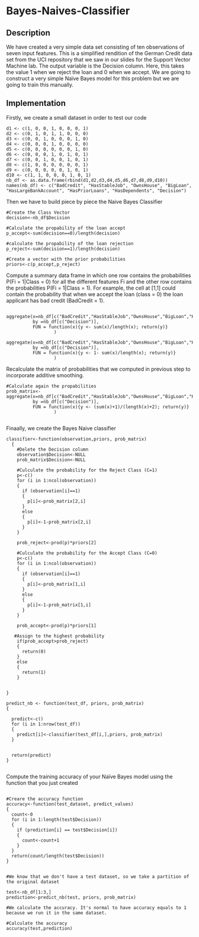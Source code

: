 # Bayes-Naives-Classifier
## Description
We have created a very simple data set consisting of ten observations of seven input features. This is a simplified rendition of the German Credit data set from the UCI repository that we saw in our slides for the Support Vector Machine lab. The output variable is the Decision column. Here, this takes the value 1 when we reject the loan and 0 when we accept. We are going to construct a very simple Naïve Bayes model for this problem but we are going to train this manually.

## Implementation

Firstly, we create a small dataset in order to test our code

```
d1 <- c(1, 0, 0, 1, 0, 0, 0, 1)
d2 <- c(0, 1, 0, 1, 1, 0, 0, 0)
d3 <- c(0, 0, 1, 0, 0, 0, 1, 0)
d4 <- c(0, 0, 0, 1, 0, 0, 0, 0)
d5 <- c(0, 0, 0, 0, 0, 0, 1, 0)
d6 <- c(0, 0, 0, 1, 0, 1, 0, 1)
d7 <- c(0, 0, 1, 0, 0, 1, 0, 1)
d8 <- c(1, 0, 0, 0, 0, 0, 0, 1)
d9 <- c(0, 0, 0, 0, 0, 1, 0, 1)
d10 <- c(1, 1, 0, 0, 0, 1, 0, 1)
nb_df <- as.data.frame(rbind(d1,d2,d3,d4,d5,d6,d7,d8,d9,d10))
names(nb_df) <- c("BadCredit", "HasStableJob", "OwnsHouse", "BigLoan",
"HasLargeBankAccount", "HasPriorLoans", "HasDependents", "Decision")
```
Then we have to build piece by piece the Naive Bayes Classifier

```
#Create the Class Vector
decision<-nb_df$Decision

#Calculate the propability of the loan accept
p_accept<-sum(decision==0)/length(decision)

#calculate the propability of the loan rejection
p_reject<-sum(decision==1)/length(decision)

#Create a vector with the prior probabilities
priors<-c(p_accept,p_reject)

```
Compute a summary data frame in which one row contains the probabilities P(Fi = 1|Class = 0) for all the different features Fi and the
other row contains the probabilities P(Fi = 1|Class = 1). For example, the cell at [1,1] could contain the probability that when we accept the loan (class = 0) the loan applicant has bad credit (BadCredit = 1).

```

aggregate(x=nb_df[c("BadCredit","HasStableJob","OwnsHouse","BigLoan","HasLargeBankAccount","HasPriorLoans","HasDependents")],
          by =nb_df[c("Decision")],
          FUN = function(x){y <- sum(x)/length(x); return(y)}
                  )
                  
aggregate(x=nb_df[c("BadCredit","HasStableJob","OwnsHouse","BigLoan","HasLargeBankAccount","HasPriorLoans","HasDependents")],
          by =nb_df[c("Decision")],
          FUN = function(x){y <- 1- sum(x)/length(x); return(y)}
                  )

```

Recalculate the matrix of probabilities that we computed in previous step to incorporate additive smoothing.

```
#Calculate again the propabilities
prob_matrix<-aggregate(x=nb_df[c("BadCredit","HasStableJob","OwnsHouse","BigLoan","HasLargeBankAccount","HasPriorLoans","HasDependents")],
          by =nb_df[c("Decision")],
          FUN = function(x){y <- (sum(x)+1)/(length(x)+2); return(y)}
                  )


```

Finaally, we create the Bayes Naive classifier

```
classifier<-function(observation,priors, prob_matrix)
  {
    #Delete the Decision column
    observation$Decision<-NULL
    prob_matrix$Decision<-NULL
    
    #Culculate the probability for the Reject Class (C=1)
    p<-c()
    for (i in 1:ncol(observation))
    {
      if (observation[i]==1)
      {
        p[i]<-prob_matrix[2,i]
      }
      else
      {
        p[i]<-1-prob_matrix[2,i]
      }
    } 
    
    prob_reject<-prod(p)*priors[2]
    
    #Culculate the probability for the Accept Class (C=0)
    p<-c()
    for (i in 1:ncol(observation))
    {
      if (observation[i]==1)
      {
        p[i]<-prob_matrix[1,i]
      }
      else
      {
        p[i]<-1-prob_matrix[1,i]
      }
    } 
    
    prob_accept<-prod(p)*priors[1]
   
   #Assign to the highest probability 
    if(prob_accept>prob_reject)
    {
      return(0) 
    }
    else
    {
      return(1)
    }
    
    
}

predict_nb <- function(test_df, priors, prob_matrix) 
{

  predict<-c()
  for (i in 1:nrow(test_df))
  {
    predict[i]<-classifier(test_df[i,],priors, prob_matrix)
  }


  return(predict)
}


```

Compute the training accuracy of your Naïve Bayes model using the function that you just created

```

#Creare the accuracy function
accuracy<-function(test_dataset, predict_values)
{
  count<-0
  for (i in 1:length(test$Decision))
  {
    if (prediction[i] == test$Decision[i])
    {
      count<-count+1
    }
  }
  return(count/length(test$Decision))
}


#We know that we don't have a test dataset, so we take a partition of the original dataset

test<-nb_df[1:3,]
prediction<-predict_nb(test, priors, prob_matrix)

#We calculate the accuracy. It's normal to have accuracy equals to 1 because we run it in the same dataset.

#Calculate the accuracy
accuracy(test,prediction)

```
